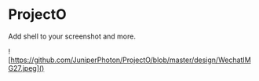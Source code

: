 # ProjectO
Add shell to your screenshot and more.

![https://github.com/JuniperPhoton/ProjectO/blob/master/design/WechatIMG27.jpeg]()
